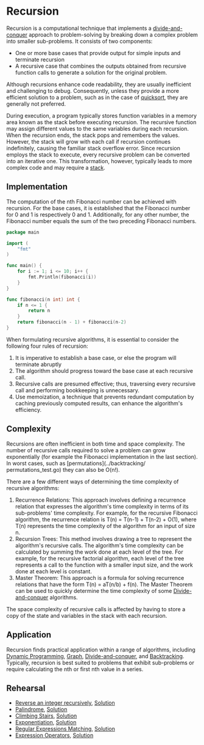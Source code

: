 # Recursion

Recursion is a computational technique that implements a [divide-and-conquer](../dnc) approach to problem-solving by breaking down a complex problem into smaller sub-problems. It consists of two components:

* One or more base cases that provide output for simple inputs and terminate recursion
* A recursive case that combines the outputs obtained from recursive function calls to generate a solution for the original problem.

Although recursions enhance code readability, they are usually inefficient and challenging to debug. Consequently, unless they provide a more efficient solution to a problem, such as in the case of [quicksort](../dnc/quick_sort_test.go), they are generally not preferred.

During execution, a program typically stores function variables in a memory area known as the stack before executing recursion. The recursive function may assign different values to the same variables during each recursion. When the recursion ends, the stack pops and remembers the values. However, the stack will grow with each call if recursion continues indefinitely, causing the familiar stack overflow error. Since recursion employs the stack to execute, every recursive problem can be converted into an iterative one. This transformation, however, typically leads to more complex code and may require a [stack](../stack).

## Implementation

The computation of the nth Fibonacci number can be achieved with recursion. For the base cases, it is established that the Fibonacci number for 0 and 1 is respectively 0 and 1. Additionally, for any other number, the Fibonacci number equals the sum of the two preceding Fibonacci numbers.

```Go
package main

import (
	"fmt"
)

func main() {
	for i := 1; i <= 10; i++ {
		fmt.Println(fibonacci(i))
	}
}

func fibonacci(n int) int {
	if n <= 1 {
		return n
	}
	return fibonacci(n - 1) + fibonacci(n-2)
}
```

When formulating recursive algorithms, it is essential to consider the following four rules of recursion:

1. It is imperative to establish a base case, or else the program will terminate abruptly
2. The algorithm should progress toward the base case at each recursive call.
3. Recursive calls are presumed effective; thus, traversing every recursive call and performing bookkeeping is unnecessary.
4. Use memoization, a technique that prevents redundant computation by caching previously computed results, can enhance the algorithm's efficiency.

## Complexity

Recursions are often inefficient in both time and space complexity. The number of recursive calls required to solve a problem can grow exponentially (for example the Fibonacci implementation in the last section). In worst cases, such as [permutations](../backtracking/ permutations_test.go) they can also be O(n!).

There are a few different ways of determining the time complexity of recursive algorithms:

1. Recurrence Relations: This approach involves defining a recurrence relation that expresses the algorithm's time complexity in terms of its sub-problems' time complexity. For example, for the recursive Fibonacci algorithm, the recurrence relation is T(n) = T(n-1) + T(n-2) + O(1), where T(n) represents the time complexity of the algorithm for an input of size n.
2. Recursion Trees: This method involves drawing a tree to represent the algorithm's recursive calls. The algorithm's time complexity can be calculated by summing the work done at each level of the tree. For example, for the recursive factorial algorithm, each level of the tree represents a call to the function with a smaller input size, and the work done at each level is constant.
3. Master Theorem: This approach is a formula for solving recurrence relations that have the form T(n) = aT(n/b) + f(n). The Master Theorem can be used to quickly determine the time complexity of some [Divide-and-conquer](../dnd) algorithms.

The space complexity of recursive calls is affected by having to store a copy of the state and variables in the stack with each recursion.

## Application

Recursion finds practical application within a range of algorithms, including [Dynamic Programming](../dp), [Graph](../graph), [Divide-and-conquer](../dnd), and [Backtracking](../backtracking). Typically, recursion is best suited to problems that exhibit sub-problems or require calculating the nth or first nth value in a series.

## Rehearsal

* [Reverse an integer recursively](./reverse_number_test.go), [Solution](./reverse_number.go)
* [Palindrome](./is_palindrome_test.go), [Solution](./is_palindrome.go)
* [Climbing Stairs](./climbing_stairs_test.go), [Solution](./climbing_stairs.go)
* [Exponentiation](./exponentiation_test.go), [Solution](./exponentiation.go)
* [Regular Expressions Matching](./regular_expressions_test.go), [Solution](./regular_expressions.go)
* [Expression Operators](./expression_operators_test.go), [Solution](./expression_operators.go)
